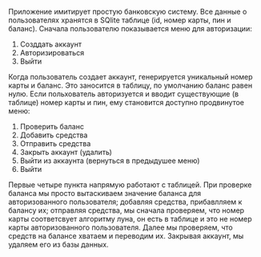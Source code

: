 Приложение имитирует простую банковскую систему. Все данные о пользователях хранятся в SQlite таблице (id, номер карты, пин и баланс). Сначала пользователю показывается меню 
для авторизации:

  1. Созддать аккаунт
  2. Авторизироваться 
  0. Выйти
  
Когда пользователь создает аккаунт, генерируется уникальный номер карты и баланс. Это заносится в таблицу, по умолчанию баланс равен нулю. Если польхователь авторизуется и вводит 
существующие (в таблице) номер карты и пин, ему становится доступно продвинутое меню:

  1. Проверить баланс
  2. Добавить средства 
  3. Отправить средства 
  4. Закрыть аккаунт (удалить)
  5. Выйти из аккаунта (вернуться в предыдушее меню)
  0. Выйти
  
Первые четыре пункта напрямую работают с таблицей. При проверке баланса мы просто вытаскиваем значение баланса для авторизованного пользователя; добавляя средства, прибавлляем к 
балансу их; отправляя средства, мы сначала проверяем, что номер карты соответсвует алгоритму луна, он есть в таблице и это не номер карты авторизованного пользователя. Далее мы 
проверяем, что средств на балансе хватаем и переводим их. Закрывая аккаунт, мы удаляем его из базы данных. 
